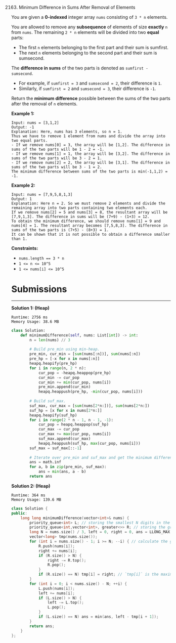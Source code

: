 2163. Minimum Difference in Sums After Removal of Elements

You are given a **0-indexed** integer array `nums` consisting of `3 * n` elements.

You are allowed to remove any **subsequence** of elements of size **exactly** `n` from `nums`. The remaining `2 * n` elements will be divided into two **equal** parts:

* The first `n` elements belonging to the first part and their sum is sumfirst.
* The next `n` elements belonging to the second part and their sum is sumsecond.

The **difference in sums** of the two parts is denoted as `sumfirst - sumsecond`.

* For example, if `sumfirst = 3` and `sumsecond = 2`, their difference is `1`.
* Similarly, if `sumfirst = 2` and `sumsecond = 3`, their difference is `-1`.

Return the **minimum difference** possible between the sums of the two parts after the removal of `n` elements.

 

**Example 1:**
```
Input: nums = [3,1,2]
Output: -1
Explanation: Here, nums has 3 elements, so n = 1. 
Thus we have to remove 1 element from nums and divide the array into two equal parts.
- If we remove nums[0] = 3, the array will be [1,2]. The difference in sums of the two parts will be 1 - 2 = -1.
- If we remove nums[1] = 1, the array will be [3,2]. The difference in sums of the two parts will be 3 - 2 = 1.
- If we remove nums[2] = 2, the array will be [3,1]. The difference in sums of the two parts will be 3 - 1 = 2.
The minimum difference between sums of the two parts is min(-1,1,2) = -1. 
```

**Example 2:**
```
Input: nums = [7,9,5,8,1,3]
Output: 1
Explanation: Here n = 2. So we must remove 2 elements and divide the remaining array into two parts containing two elements each.
If we remove nums[2] = 5 and nums[3] = 8, the resultant array will be [7,9,1,3]. The difference in sums will be (7+9) - (1+3) = 12.
To obtain the minimum difference, we should remove nums[1] = 9 and nums[4] = 1. The resultant array becomes [7,5,8,3]. The difference in sums of the two parts is (7+5) - (8+3) = 1.
It can be shown that it is not possible to obtain a difference smaller than 1.
```

**Constraints:**

* `nums.length == 3 * n`
* `1 <= n <= 10^5`
* `1 <= nums[i] <= 10^5`

# Submissions
---
**Solution 1: (Heap)**
```
Runtime: 2756 ms
Memory Usage: 38.6 MB
```
```python
class Solution:
    def minimumDifference(self, nums: List[int]) -> int:
        n = len(nums) // 3
        
        # Build pre_min using min-heap.
        pre_min, cur_min = [sum(nums[:n])], sum(nums[:n])
        pre_hp = [-x for x in nums[:n]]
        heapq.heapify(pre_hp)
        for i in range(n, 2 * n):
            cur_pop = -heapq.heappop(pre_hp)
            cur_min -= cur_pop
            cur_min += min(cur_pop, nums[i])
            pre_min.append(cur_min)
            heapq.heappush(pre_hp, -min(cur_pop, nums[i]))          
        
        # Build suf_max.
        suf_max, cur_max = [sum(nums[2*n:])], sum(nums[2*n:])
        suf_hp = [x for x in nums[2*n:]]
        heapq.heapify(suf_hp)        
        for i in range(2 * n - 1, n - 1, -1):
            cur_pop = heapq.heappop(suf_hp)
            cur_max -= cur_pop
            cur_max += max(cur_pop, nums[i])
            suf_max.append(cur_max)
            heapq.heappush(suf_hp, max(cur_pop, nums[i]))
        suf_max = suf_max[::-1]
        
        # Iterate over pre_min and suf_max and get the minimum difference.
        ans = math.inf
        for a, b in zip(pre_min, suf_max):
            ans = min(ans, a - b)
        return ans 
```

**Solution 2: (Heap)**
```
Runtime: 364 ms
Memory Usage: 139.6 MB
```
```c++
class Solution {
public:
    long long minimumDifference(vector<int>& nums) {
        priority_queue<int> L; // storing the smallest N digits in the first part
        priority_queue<int,vector<int>, greater<>> R; // storing the greatest N digits in the right part
        long N = nums.size() / 3, left = 0, right = 0, ans = LLONG_MAX;
        vector<long> tmp(nums.size());
        for (int i = nums.size() - 1; i >= N; --i) { // calculate the greatest N digits in the right part
            R.push(nums[i]);
            right += nums[i];
            if (R.size() > N) {
                right -= R.top();
                R.pop();
            }
            if (R.size() == N) tmp[i] = right; // `tmp[i]` is the maximum sum of `N` digits in `A[i:]`
        }
        for (int i = 0; i < nums.size() - N; ++i) {
            L.push(nums[i]);
            left += nums[i];
            if (L.size() > N) {
                left -= L.top();
                L.pop();
            }
            if (L.size() == N) ans = min(ans, left - tmp[i + 1]);
        }
        return ans;
    }
};
```
